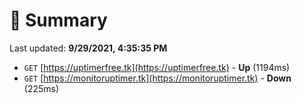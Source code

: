 # 📖 Summary
Last updated: **9/29/2021, 4:35:35 PM**

- `GET` [https://uptimerfree.tk](https://uptimerfree.tk) - **Up** (1194ms)
- `GET` [https://monitoruptimer.tk](https://monitoruptimer.tk) - **Down** (225ms)
